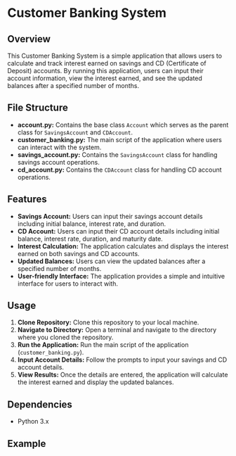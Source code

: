 # Customer Banking System

## Overview
This Customer Banking System is a simple application that allows users to calculate and track interest earned on savings and CD (Certificate of Deposit) accounts. By running this application, users can input their account information, view the interest earned, and see the updated balances after a specified number of months.

## File Structure
- **account.py:** Contains the base class `Account` which serves as the parent class for `SavingsAccount` and `CDAccount`.
- **customer_banking.py:** The main script of the application where users can interact with the system.
- **savings_account.py:** Contains the `SavingsAccount` class for handling savings account operations.
- **cd_account.py:** Contains the `CDAccount` class for handling CD account operations.

## Features
- **Savings Account:** Users can input their savings account details including initial balance, interest rate, and duration.
- **CD Account:** Users can input their CD account details including initial balance, interest rate, duration, and maturity date.
- **Interest Calculation:** The application calculates and displays the interest earned on both savings and CD accounts.
- **Updated Balances:** Users can view the updated balances after a specified number of months.
- **User-friendly Interface:** The application provides a simple and intuitive interface for users to interact with.

## Usage
1. **Clone Repository:** Clone this repository to your local machine.
2. **Navigate to Directory:** Open a terminal and navigate to the directory where you cloned the repository.
3. **Run the Application:** Run the main script of the application (`customer_banking.py`).
4. **Input Account Details:** Follow the prompts to input your savings and CD account details.
5. **View Results:** Once the details are entered, the application will calculate the interest earned and display the updated balances.

## Dependencies
- Python 3.x

## Example
